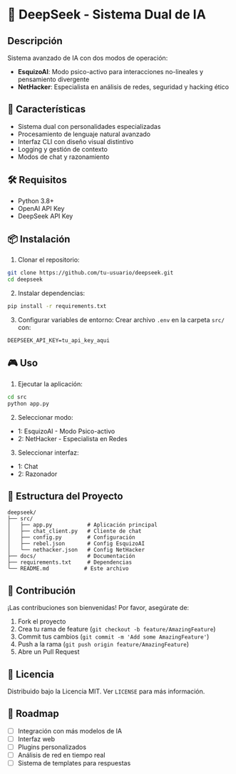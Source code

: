 # 🧠 DeepSeek - Sistema Dual de IA

## Descripción
Sistema avanzado de IA con dos modos de operación:
- **EsquizoAI**: Modo psico-activo para interacciones no-lineales y pensamiento divergente
- **NetHacker**: Especialista en análisis de redes, seguridad y hacking ético

## 🚀 Características
- Sistema dual con personalidades especializadas
- Procesamiento de lenguaje natural avanzado
- Interfaz CLI con diseño visual distintivo
- Logging y gestión de contexto
- Modos de chat y razonamiento

## 🛠 Requisitos
- Python 3.8+
- OpenAI API Key
- DeepSeek API Key

## 📦 Instalación

1. Clonar el repositorio:
```bash
git clone https://github.com/tu-usuario/deepseek.git
cd deepseek
```

2. Instalar dependencias:
```bash
pip install -r requirements.txt
```

3. Configurar variables de entorno:
Crear archivo `.env` en la carpeta `src/` con:
```env
DEEPSEEK_API_KEY=tu_api_key_aqui
```

## 🎮 Uso

1. Ejecutar la aplicación:
```bash
cd src
python app.py
```

2. Seleccionar modo:
- 1: EsquizoAI - Modo Psico-activo
- 2: NetHacker - Especialista en Redes

3. Seleccionar interfaz:
- 1: Chat
- 2: Razonador

## 🔧 Estructura del Proyecto
```
deepseek/
├── src/
│   ├── app.py           # Aplicación principal
│   ├── chat_client.py   # Cliente de chat
│   ├── config.py        # Configuración
│   ├── rebel.json       # Config EsquizoAI
│   └── nethacker.json   # Config NetHacker
├── docs/                # Documentación
├── requirements.txt     # Dependencias
└── README.md           # Este archivo
```

## 🤝 Contribución
¡Las contribuciones son bienvenidas! Por favor, asegúrate de:
1. Fork el proyecto
2. Crea tu rama de feature (`git checkout -b feature/AmazingFeature`)
3. Commit tus cambios (`git commit -m 'Add some AmazingFeature'`)
4. Push a la rama (`git push origin feature/AmazingFeature`)
5. Abre un Pull Request

## 📝 Licencia
Distribuido bajo la Licencia MIT. Ver `LICENSE` para más información.

## 🎯 Roadmap
- [ ] Integración con más modelos de IA
- [ ] Interfaz web
- [ ] Plugins personalizados
- [ ] Análisis de red en tiempo real
- [ ] Sistema de templates para respuestas 